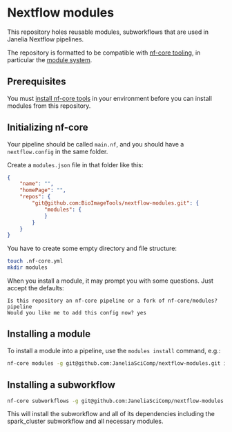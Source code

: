 # Nextflow modules

This repository holes reusable modules, subworkflows that are used in Janelia Nextflow pipelines.

The repository is formatted to be compatible with [nf-core tooling](https://nf-co.re/), in particular the [module system](https://github.com/nf-core/modules/tree/master).

## Prerequisites

You  must [install nf-core tools](https://nf-co.re/tools) in your environment before you can install modules from this repository.

## Initializing nf-core

Your pipeline should be called `main.nf`, and you should have a `nextflow.config` in the same folder. 

Create a `modules.json` file in that folder like this:
```json
{
    "name": "",
    "homePage": "",
    "repos": {
        "git@github.com:BioImageTools/nextflow-modules.git": {
            "modules": {
            }
        }
    }
}
```

You have to create some empty directory and file structure:

```bash
touch .nf-core.yml
mkdir modules
```

When you install a module, it may prompt you with some questions. Just accept the defaults:

```
Is this repository an nf-core pipeline or a fork of nf-core/modules? pipeline
Would you like me to add this config now? yes
```

## Installing a module

To install a module into a pipeline, use the `modules install` command, e.g.:

```bash
nf-core modules -g git@github.com:JaneliaSciComp/nextflow-modules.git install spark/prepare
```

## Installing a subworkflow

```bash
nf-core subworkflows -g git@github.com:JaneliaSciComp/nextflow-modules.git install spark_start
```

This will install the subworkflow and all of its dependencies including the spark_cluster subworkflow and all necessary modules.
